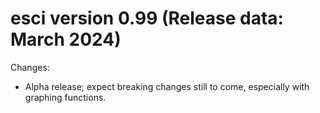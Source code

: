 esci version 0.99 (Release data: March 2024)
===========

Changes:

* Alpha release; expect breaking changes still to come, especially with
graphing functions.
